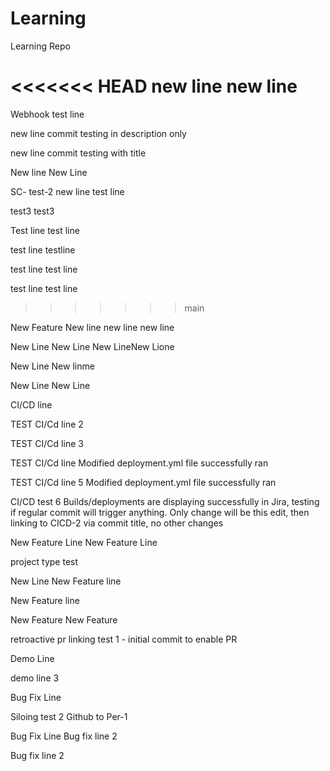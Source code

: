 # Learning
Learning Repo


<<<<<<< HEAD
new line
new line
=======
Webhook test line

new line
commit testing in description only

new line
commit testing with title

New line
New Line

SC- test-2
new line
test line

test3
test3


Test line
test line

test line
testline

test line
test line

test line
test line 
>>>>>>> main

New Feature
New line
new line
new line

New Line
New Line
New LineNew Lione

New Line
New linme

New Line
New Line


CI/CD line

TEST CI/Cd line 2

TEST CI/Cd line 3

TEST CI/Cd line
Modified deployment.yml file successfully ran

TEST CI/Cd line 5
Modified deployment.yml file successfully ran

CI/CD test 6
Builds/deployments are displaying successfully in Jira, testing if regular commit will trigger anything.
Only change will be this edit, then linking to CICD-2 via commit title, no other changes



New Feature Line
New Feature Line

project type test

New Line
New Feature line

New Feature line

New Feature
New Feature

retroactive pr linking test 1 - initial commit to enable PR

Demo Line

demo line 3


Bug Fix Line

Siloing test 2 Github to Per-1


Bug Fix Line
Bug fix line 2

Bug fix line 2  
